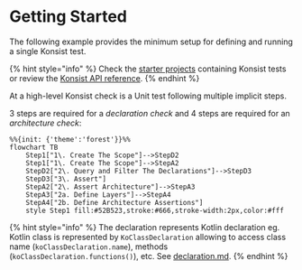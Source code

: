 # Getting Started

The following example provides the minimum setup for defining and running a single Konsist test.

{% hint style="info" %}
Check the [starter projects](https://github.com/LemonAppDev/konsist/tree/main/samples/starter-projects) containing Konsist tests or review the [Konsist API reference](https://reference.konsist.lemonappdev.com).
{% endhint %}

At a high-level Konsist check is a Unit test following multiple implicit steps.

3 steps are required for a _declaration check_ and 4 steps are required for an _architecture check_:

```mermaid
%%{init: {'theme':'forest'}}%%
flowchart TB
    Step1["1\. Create The Scope"]-->StepD2
    Step1["1\. Create The Scope"]-->StepA2
    StepD2["2\. Query and Filter The Declarations"]-->StepD3
    StepD3["3\. Assert"]
    StepA2["2\. Assert Architecture"]-->StepA3
    StepA3["2a. Define Layers"]-->StepA4
    StepA4["2b. Define Architecture Assertions"]
    style Step1 fill:#52B523,stroke:#666,stroke-width:2px,color:#fff
```

{% hint style="info" %}
The declaration represents Kotlin declaration eg. Kotlin class is represented by `KoClassDeclaration` allowing to access class name (`koClassDeclaration.name`), methods (`koClassDeclaration.functions()`), etc. See [declaration.md](../../features/declaration.md "mention").
{% endhint %}
